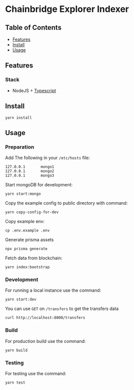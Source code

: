 # Chainbridge Explorer Indexer

## Table of Contents

- [Features](#features)
- [Install](#install)
- [Usage](#usage)
<!-- - [License](#license) -->

## Features

### Stack

- NodeJS + [Typescript](https://github.com/microsoft/TypeScript)


## Install

```
yarn install
```

## Usage

### Preparation
Add The following in your `/etc/hosts` file:
````
127.0.0.1       mongo1
127.0.0.1       mongo2
127.0.0.1       mongo3
````

Start mongoDB for development:
```
yarn start:mongo
```

Copy the example config to public directory with command: 
```
yarn copy-config-for-dev
```
Copy example env: 
````
cp .env.example .env
````
Generate prisma assets
````
npx prisma generate
````

Fetch data from blockchain:

````
yarn index:bootstrap
````
### Development
For running a local instance use the command:

```
yarn start:dev
```

You can use `GET` on `/transfers` to get the transfers data

````
curl http://localhost:8000/transfers
````


### Build

For production build use the command:

```
yarn build
```

### Testing

For testing use the command:

````
yarn test
````



